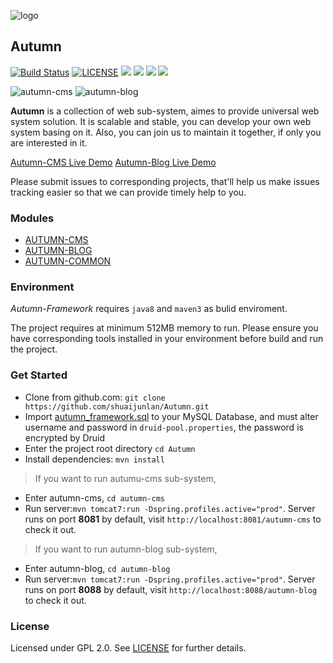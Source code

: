 ![logo](https://github.com/shuaijunlan/Autumn-Framework/raw/master/Autumn.png)
## Autumn
[![Build Status](https://travis-ci.org/shuaijunlan/Autumn.svg?branch=master)](https://travis-ci.org/shuaijunlan/Autumn)  [![LICENSE](https://img.shields.io/aur/license/yaourt.svg)](https://github.com/shuaijunlan/Autumn-Framework/blob/master/LICENSE) ![](https://img.shields.io/github/stars/shuaijunlan/Autumn-Framework.svg) ![](https://img.shields.io/github/forks/shuaijunlan/Autumn-Framework.svg) ![](https://img.shields.io/github/tag/shuaijunlan/Autumn-Framework.svg) ![](https://img.shields.io/github/release/shuaijunlan/Autumn-Framework.svg)

![autumn-cms](https://github.com/shuaijunlan/Autumn-Framework/raw/master/autumn-cms.gif)
![autumn-blog](https://github.com/shuaijunlan/Autumn-Framework/raw/master/autumn-blog.gif)



**Autumn** is a collection of web sub-system, aimes to provide universal web system solution. It is scalable and stable, you can develop your own web system  basing on it. Also, you can join us to maintain it together, if only you are interested in it.

[Autumn-CMS Live Demo](https://shuaijunlan.cn/autumn-cms/) 
[Autumn-Blog Live Demo](https://shuaijunlan.cn/autumn-blog/)

Please submit issues to corresponding projects, that'll help us make issues tracking easier so that we can provide timely help to you.

### Modules
* [AUTUMN-CMS](https://github.com/shuaijunlan/Autumn-Framework/tree/master/autumn-cms)
* [AUTUMN-BLOG](https://github.com/shuaijunlan/Autumn-Framework/tree/master/autumn-blog)
* [AUTUMN-COMMON](https://github.com/shuaijunlan/Autumn-Framework/tree/master/autumn-common)

### Environment
*Autumn-Framework* requires `java8` and `maven3` as bulid enviroment.

The project requires at minimum 512MB memory to run. Please ensure you have corresponding tools installed in your environment before build and run the project.

### Get Started
* Clone from github.com:
    `git clone https://github.com/shuaijunlan/Autumn.git`
* Import [autumn_framework.sql](https://github.com/shuaijunlan/Autumn-Framework/blob/master/autumn_framework.sql) to your MySQL Database, and must alter username and password in `druid-pool.properties`, the password is encrypted by Druid
* Enter the project root directory `cd Autumn`
* Install dependencies:
    `mvn install`

> If you want to run autumu-cms sub-system,

* Enter autumn-cms, `cd autumn-cms`
* Run server:`mvn tomcat7:run -Dspring.profiles.active="prod"`. Server runs on port **8081** by default, visit `http://localhost:8081/autumn-cms` to check it out.

> If you want to run autumn-blog sub-system,

* Enter autumn-blog, `cd autumn-blog`
* Run server:`mvn tomcat7:run -Dspring.profiles.active="prod"`. Server runs on port **8088** by default, visit `http://localhost:8088/autumn-blog` to check it out.

### License

Licensed under GPL 2.0. See [LICENSE](https://github.com/shuaijunlan/Autumn-Framework/blob/master/LICENSE) for further details.